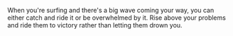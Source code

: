 When you're surfing and there's a big wave coming your way, you can either catch and ride it or be overwhelmed by it. Rise above your problems and ride them to victory rather than letting them drown you.
